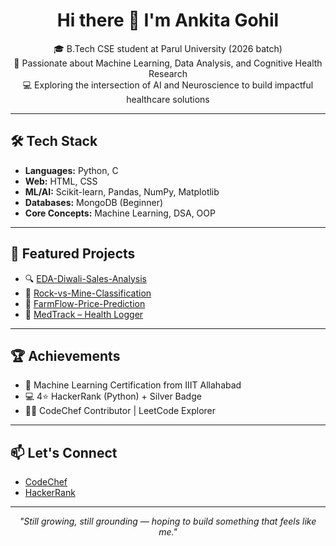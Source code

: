<h1 align="center">Hi there 👋 I'm Ankita Gohil</h1>

<p align="center">
🎓 B.Tech CSE student at Parul University (2026 batch) <br>
🧠 Passionate about Machine Learning, Data Analysis, and Cognitive Health Research <br>
💻 Exploring the intersection of AI and Neuroscience to build impactful healthcare solutions
</p>

---

## 🛠️ Tech Stack

- **Languages:** Python, C  
- **Web:** HTML, CSS  
- **ML/AI:** Scikit-learn, Pandas, NumPy, Matplotlib  
- **Databases:** MongoDB (Beginner)  
- **Core Concepts:** Machine Learning, DSA, OOP  

---

## 🚀 Featured Projects

- 🔍 [EDA-Diwali-Sales-Analysis](https://github.com/Avgohil/EDA-Diwali-Sales-Analysis)  
- 🎯 [Rock-vs-Mine-Classification](https://github.com/Avgohil/rock-vs-mine-classification-)  
- 🌾 [FarmFlow-Price-Prediction](https://github.com/Avgohil/FarmFlow-Price-Prediction)  
- 💊 [MedTrack – Health Logger](https://github.com/Avgohil/Med-Track-) 

---

## 🏆 Achievements

- 🧠 Machine Learning Certification from IIIT Allahabad  
- 💻 4⭐ HackerRank (Python) + Silver Badge  
- 👩‍💻 CodeChef Contributor | LeetCode Explorer  

---

## 📫 Let's Connect

- [CodeChef](https://www.codechef.com/users/ankitagohil29)  
- [HackerRank](https://www.hackerrank.com/profile/ankitagohil945)  
<!-- Add LinkedIn here if you want later -->

---

<p align="center"><i>
"Still growing, still grounding — hoping to build something that feels like me."
</i></p>
